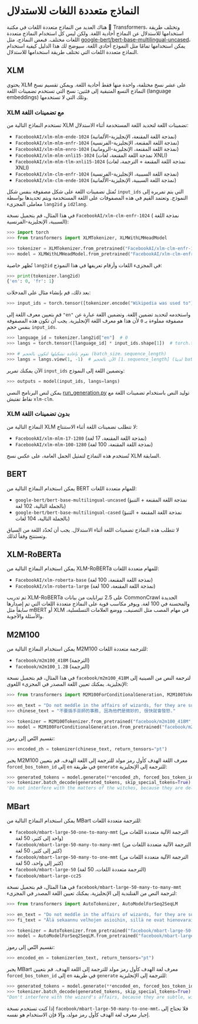 # النماذج متعددة اللغات للاستدلال

هناك العديد من النماذج متعددة اللغات في مكتبة 🤗 Transformers، وتختلف طريقة استخدامها للاستدلال عن النماذج أحادية اللغة. ولكن ليس كل استخدام النماذج متعددة اللغات مختلف. فبعض النماذج، مثل [google-bert/bert-base-multilingual-uncased](https://huggingface.co/google-bert/bert-base-multilingual-uncased)، يمكن استخدامها تمامًا مثل النموذج أحادي اللغة. سيوضح لك هذا الدليل كيفية استخدام النماذج متعددة اللغات التي تختلف طريقة استخدامها للاستدلال.

## XLM

يحتوي XLM على عشر نسخ مختلفة، واحدة منها فقط أحادية اللغة. ويمكن تقسيم نسخ النماذج التسع المتبقية إلى فئتين: نسخ التي تستخدم تضمينات اللغة (language embeddings)  وتلك التي لا تستخدمها.

### XLM مع تضمينات اللغة

تستخدم النماذج التالية من XLM تضمينات اللغة لتحديد اللغة المستخدمة أثناء الاستدلال:

- `FacebookAI/xlm-mlm-ende-1024` (نمذجة اللغة المقنعة، الإنجليزية-الألمانية)
- `FacebookAI/xlm-mlm-enfr-1024` (نمذجة اللغة المقنعة، الإنجليزية-الفرنسية)
- `FacebookAI/xlm-mlm-enro-1024` (نمذجة اللغة المقنعة، الإنجليزية-الرومانية)
- `FacebookAI/xlm-mlm-xnli15-1024` (نمذجة اللغة المقنعة، لغات XNLI)
- `FacebookAI/xlm-mlm-tlm-xnli15-1024` (نمذجة اللغة المقنعة + الترجمة، لغات XNLI)
- `FacebookAI/xlm-clm-enfr-1024` (نمذجة اللغة السببية، الإنجليزية-الفرنسية)
- `FacebookAI/xlm-clm-ende-1024` (نمذجة اللغة السببية، الإنجليزية-الألمانية)

تُمثل تضمينات اللغة على شكل مصفوفة بنفس شكل  `input_ids` التي يتم تمريره إلى النموذج. وتعتمد القيم في هذه المصفوفات على اللغة المستخدمة ويتم تحديدها بواسطة معاملى المجزىء `lang2id` و `id2lang`.

في هذا المثال، قم بتحميل نسخة `FacebookAI/xlm-clm-enfr-1024` ( نمذجة اللغة السببية، الإنجليزية-الفرنسية):

```py
>>> import torch
>>> from transformers import XLMTokenizer, XLMWithLMHeadModel

>>> tokenizer = XLMTokenizer.from_pretrained("FacebookAI/xlm-clm-enfr-1024")
>>> model = XLMWithLMHeadModel.from_pretrained("FacebookAI/xlm-clm-enfr-1024")
```

تُظهر خاصية `lang2id` في المجزىء اللغات وأرقام تعريفها في هذا النموذج:

```py
>>> print(tokenizer.lang2id)
{'en': 0, 'fr': 1}
```

بعد ذلك، قم بإنشاء مثال على المدخلات:

```py
>>> input_ids = torch.tensor([tokenizer.encode("Wikipedia was used to")])  # batch size of 1
```

قم بتعيين معرف اللغة إلى `"en"` واستخدمه لتحديد تضمين اللغة. وتضمين اللغة عبارة عن مصفوفة مملوءة بـ `0` لأن هذا هو معرف اللغة الإنجليزية. يجب أن تكون هذه المصفوفة بنفس حجم `input_ids`.

```py
>>> language_id = tokenizer.lang2id["en"]  # 0
>>> langs = torch.tensor([language_id] * input_ids.shape[1])  # torch.tensor([0, 0, 0, ..., 0])

>>> # نقوم بإعادة تشكيلها لتكون بالحجم (batch_size، sequence_length)
>>> langs = langs.view(1, -1)  # الآن بالحجم [1، sequence_length] (لدينا batch size تساوي 1)
```

الآن يمكنك تمرير `input_ids` وتضمين اللغة إلى النموذج:

```py
>>> outputs = model(input_ids, langs=langs)
```

يمكن لنص البرنامج النصي [run_generation.py](https://github.com/huggingface/transformers/tree/main/examples/pytorch/text-generation/run_generation.py) توليد النص باستخدام تضمينات اللغة مع نقاط تفتيش `xlm-clm`.

### XLM بدون تضمينات اللغة

النماذج التالية من XLM لا تتطلب تضمينات اللغة أثناء الاستنتاج:

- `FacebookAI/xlm-mlm-17-1280` (نمذجة اللغة المقنعة، 17 لغة)
- `FacebookAI/xlm-mlm-100-1280` (نمذجة اللغة المقنعة، 100 لغة)

تُستخدم هذه النماذج لتمثيل الجمل العامة، على عكس نسح XLM السابقة.

## BERT

يمكن استخدام النماذج التالية من BERT للمهام متعددة اللغات:

- `google-bert/bert-base-multilingual-uncased` (نمذجة اللغة المقنعة + التنبؤ بالجملة التالية، 102 لغة)
- `google-bert/bert-base-multilingual-cased` (نمذجة اللغة المقنعة + التنبؤ بالجملة التالية، 104 لغات)

لا تتطلب هذه النماذج تضمينات اللغة أثناء الاستدلال. يجب أن تُحدّد اللغة من السياق وتستنتج وفقاً لذلك.

## XLM-RoBERTa

يمكن استخدام النماذج التالية من XLM-RoBERTa للمهام متعددة اللغات:

- `FacebookAI/xlm-roberta-base` (نمذجة اللغة المقنعة، 100 لغة)
- `FacebookAI/xlm-roberta-large` (نمذجة اللغة المقنعة، 100 لغة)

تم تدريب XLM-RoBERTa على 2.5 تيرابايت من بيانات CommonCrawl الجديدة والمحسنة في 100 لغة. ويوفر مكاسب قوية على النماذج متعددة اللغات التي تم إصدارها سابقاً مثل mBERT أو XLM في مهام المصب مثل التصنيف، ووضع العلامات التسلسلية، والأسئلة والأجوبة.

## M2M100

يمكن استخدام النماذج التالية من M2M100 للترجمة متعددة اللغات:

- `facebook/m2m100_418M` (الترجمة)
- `facebook/m2m100_1.2B` (الترجمة)

في هذا المثال، قم بتحميل نسحة  `facebook/m2m100_418M` لترجمة النص من الصينية إلى الإنجليزية. يمكنك تعيين اللغة المصدر في المجزىء اللغوى:

```py
>>> from transformers import M2M100ForConditionalGeneration, M2M100Tokenizer

>>> en_text = "Do not meddle in the affairs of wizards, for they are subtle and quick to anger."
>>> chinese_text = "不要插手巫師的事務, 因為他們是微妙的, 很快就會發怒."

>>> tokenizer = M2M100Tokenizer.from_pretrained("facebook/m2m100_418M", src_lang="zh")
>>> model = M2M100ForConditionalGeneration.from_pretrained("facebook/m2m100_418M")
```

تقسيم النّص إلى رموز:

```py
>>> encoded_zh = tokenizer(chinese_text, return_tensors="pt")
```

يجبر M2M100 معرف اللغة الهدف كأول رمز مولد للترجمة إلى اللغة الهدف. قم بتعيين `forced_bos_token_id` إلى `en` في طريقة `generate` للترجمة إلى الإنجليزية:

```py
>>> generated_tokens = model.generate(**encoded_zh, forced_bos_token_id=tokenizer.get_lang_id("en"))
>>> tokenizer.batch_decode(generated_tokens, skip_special_tokens=True)
'Do not interfere with the matters of the witches, because they are delicate and will soon be angry.'
```

## MBart

يمكن استخدام النماذج التالية من MBart للترجمة متعددة اللغات:

- `facebook/mbart-large-50-one-to-many-mmt` (الترجمة الآلية متعددة اللغات من واحد إلى كثير، 50 لغة)
- `facebook/mbart-large-50-many-to-many-mmt` (الترجمة الآلية متعددة اللغات من كثير إلى كثير، 50 لغة)
- `facebook/mbart-large-50-many-to-one-mmt` (الترجمة الآلية متعددة اللغات من كثير إلى واحد، 50 لغة)
- `facebook/mbart-large-50` (الترجمة متعددة اللغات، 50 لغة)
- `facebook/mbart-large-cc25`

في هذا المثال، قم بتحميل نسخة `facebook/mbart-large-50-many-to-many-mmt` لترجمة النص من الفنلندية إلى الإنجليزية. يمكنك تعيين اللغة المصدر في المجزىء:

```py
>>> from transformers import AutoTokenizer, AutoModelForSeq2SeqLM

>>> en_text = "Do not meddle in the affairs of wizards, for they are subtle and quick to anger."
>>> fi_text = "Älä sekaannu velhojen asioihin, sillä ne ovat hienovaraisia ja nopeasti vihaisia."

>>> tokenizer = AutoTokenizer.from_pretrained("facebook/mbart-large-50-many-to-many-mmt", src_lang="fi_FI")
>>> model = AutoModelForSeq2SeqLM.from_pretrained("facebook/mbart-large-50-many-to-many-mmt")
```

تقسيم النّص إلى رموز:

```py
>>> encoded_en = tokenizer(en_text, return_tensors="pt")
```

يجبر MBart معرف لغة الهدف كأول رمز مولد للترجمة إلى اللغة الهدف. قم بتعيين `forced_bos_token_id` إلى `en` في طريقة `generate` للترجمة إلى الإنجليزية:

```py
>>> generated_tokens = model.generate(**encoded_en, forced_bos_token_id=tokenizer.lang_code_to_id["en_XX"])
>>> tokenizer.batch_decode(generated_tokens, skip_special_tokens=True)
"Don't interfere with the wizard's affairs, because they are subtle, will soon get angry."
```

إذا كنت تستخدم نسخة `facebook/mbart-large-50-many-to-one-mmt`، فلا تحتاج إلى إجبار معرف لغة الهدف كأول رمز مولد، وإلا فإن الاستخدام هو نفسه.